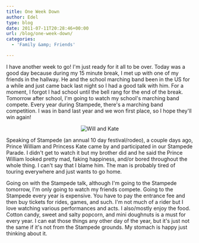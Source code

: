 ```yaml
---
title: One Week Down
author: Edel
type: blog
date: 2011-07-11T20:28:46+00:00
url: /blog/one-week-down/
categories:
  - 'Family &amp; Friends'

---
```

I have another week to go! I'm just ready for it all to be over. Today was a good day because during my 15 minute break, I met up with one of my friends in the hallway. He and the school marching band been in the US for a while and just came back last night so I had a good talk with him. For a moment, I forgot I had school until the bell rang for the end of the break. Tomorrow after school, I'm going to watch my school's marching band compete. Every year during Stampede, there's a marching band competition. I was in band last year and we won first place, so I hope they'll win again!

<div align="center">
  <img src="http://img696.imageshack.us/img696/822/59147869910547cb805d.jpg" alt="Will and Kate" />
</div>

Speaking of Stampede (an annual 10 day festival/rodeo), a couple days ago, Prince William and Princess Kate came by and participated in our Stampede Parade. I didn't get to watch it but my brother did and he said the Prince William looked pretty mad, faking happiness, and/or bored throughout the whole thing. I can't say that I blame him. The man is probably tired of touring everywhere and just wants to go home.

Going on with the Stampede talk, although I'm going to the Stampede tomorrow, I'm only going to watch my friends compete. Going to the Stampede every year is expensive. You have to pay the entrance fee and then buy tickets for rides, games, and such. I'm not much of a rider but I love watching various performances and acts. I also/mostly enjoy the food. Cotton candy, sweet and salty popcorn, and mini doughnuts is a must for every year. I can eat those things any other day of the year, but it's just not the same if it's not from the Stampede grounds. My stomach is happy just thinking about it.


